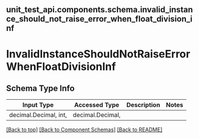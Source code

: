 <a name="top"></a>
## unit_test_api.components.schema.invalid_instance_should_not_raise_error_when_float_division_inf
# InvalidInstanceShouldNotRaiseErrorWhenFloatDivisionInf

## Schema Type Info
Input Type | Accessed Type | Description | Notes
------------ | ------------- | ------------- | -------------
decimal.Decimal, int,  | decimal.Decimal,  |  |

[[Back to top]](#top) [[Back to Component Schemas]](../../../README.md#Component-Schemas) [[Back to README]](../../../README.md)
